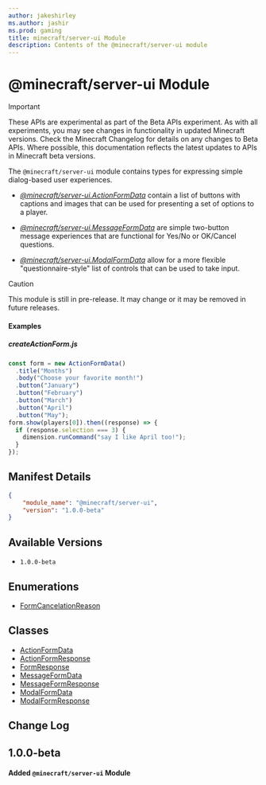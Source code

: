 ```yaml
---
author: jakeshirley
ms.author: jashir
ms.prod: gaming
title: minecraft/server-ui Module
description: Contents of the @minecraft/server-ui module
---
```

# @minecraft/server-ui Module
>[!IMPORTANT]
>These APIs are experimental as part of the Beta APIs experiment. As with all experiments, you may see changes in functionality in updated Minecraft versions. Check the Minecraft Changelog for details on any changes to Beta APIs. Where possible, this documentation reflects the latest updates to APIs in Minecraft beta versions.

The `@minecraft/server-ui` module contains types for expressing simple dialog-based user experiences.



  * [*@minecraft/server-ui.ActionFormData*](../server-ui/ActionFormData.md) contain a list of buttons with captions and images that can be used for presenting a set of options to a player.

  * [*@minecraft/server-ui.MessageFormData*](../server-ui/MessageFormData.md) are simple two-button message experiences that are functional for Yes/No or OK/Cancel questions.

  * [*@minecraft/server-ui.ModalFormData*](../server-ui/ModalFormData.md) allow for a more flexible "questionnaire-style" list of controls that can be used to take input.

> [!CAUTION]
> This module is still in pre-release.  It may change or it may be removed in future releases.

#### **Examples**
##### *createActionForm.js*
```javascript
const form = new ActionFormData()
  .title("Months")
  .body("Choose your favorite month!")
  .button("January")
  .button("February")
  .button("March")
  .button("April")
  .button("May");
form.show(players[0]).then((response) => {
  if (response.selection === 3) {
    dimension.runCommand("say I like April too!");
  }
});
```

## Manifest Details
```json
{
    "module_name": "@minecraft/server-ui",
    "version": "1.0.0-beta"
}
```

## Available Versions
- `1.0.0-beta`

## Enumerations
- [FormCancelationReason](FormCancelationReason.md)

## Classes
- [ActionFormData](ActionFormData.md)
- [ActionFormResponse](ActionFormResponse.md)
- [FormResponse](FormResponse.md)
- [MessageFormData](MessageFormData.md)
- [MessageFormResponse](MessageFormResponse.md)
- [ModalFormData](ModalFormData.md)
- [ModalFormResponse](ModalFormResponse.md)

## Change Log
## 1.0.0-beta
#### Added `@minecraft/server-ui` Module
